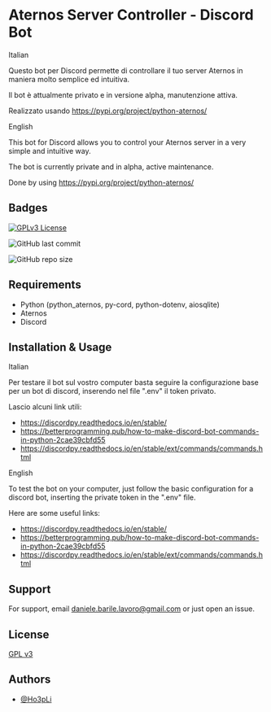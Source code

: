 
# Aternos Server Controller - Discord Bot

Italian

Questo bot per Discord permette di controllare il tuo server Aternos in maniera molto semplice ed intuitiva.

Il bot è attualmente privato e in versione alpha, manutenzione attiva.

Realizzato usando https://pypi.org/project/python-aternos/

English

This bot for Discord allows you to control your Aternos server in a very simple and intuitive way.

The bot is currently private and in alpha, active maintenance.

Done by using https://pypi.org/project/python-aternos/




## Badges


[![GPLv3 License](https://img.shields.io/badge/License-GPL%20v3-yellow.svg)](https://opensource.org/licenses/)

![GitHub last commit](https://img.shields.io/github/last-commit/Ho3pLi/AternosDiscordBot)

![GitHub repo size](https://img.shields.io/github/repo-size/Ho3pLi/AternosDiscordBot)
## Requirements

- Python (python_aternos, py-cord, python-dotenv, aiosqlite)
- Aternos
- Discord


## Installation & Usage

Italian

Per testare il bot sul vostro computer basta seguire la configurazione base per un bot di discord, inserendo nel file ".env" il token privato.

Lascio alcuni link utili:

- https://discordpy.readthedocs.io/en/stable/
- https://betterprogramming.pub/how-to-make-discord-bot-commands-in-python-2cae39cbfd55
- https://discordpy.readthedocs.io/en/stable/ext/commands/commands.html

English

To test the bot on your computer, just follow the basic configuration for a discord bot, inserting the private token in the ".env" file.

Here are some useful links:

- https://discordpy.readthedocs.io/en/stable/
- https://betterprogramming.pub/how-to-make-discord-bot-commands-in-python-2cae39cbfd55
- https://discordpy.readthedocs.io/en/stable/ext/commands/commands.html


## Support

For support, email daniele.barile.lavoro@gmail.com or just open an issue.


## License

[GPL v3](https://choosealicense.com/licenses/gpl-3.0/)

## Authors

- [@Ho3pLi](https://www.github.com/Ho3pLi)
